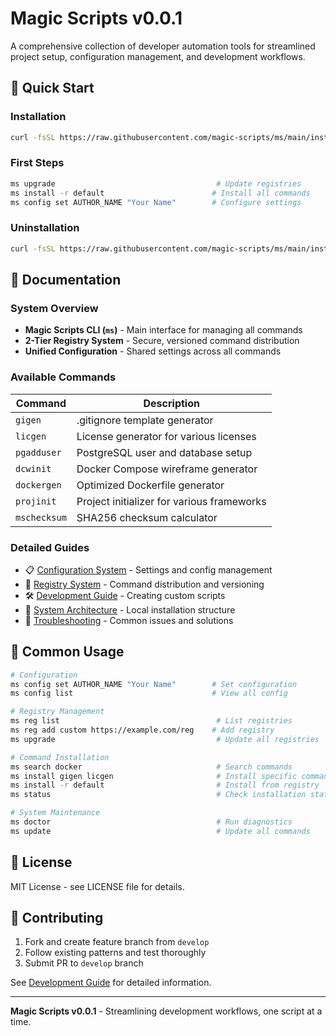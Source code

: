 # Magic Scripts v0.0.1

A comprehensive collection of developer automation tools for streamlined project setup, configuration management, and development workflows.

## 🚀 Quick Start

### Installation
```bash
curl -fsSL https://raw.githubusercontent.com/magic-scripts/ms/main/installer/install.sh | sh
```

### First Steps
```bash
ms upgrade                                    # Update registries
ms install -r default                        # Install all commands
ms config set AUTHOR_NAME "Your Name"        # Configure settings
```

### Uninstallation
```bash
curl -fsSL https://raw.githubusercontent.com/magic-scripts/ms/main/installer/uninstall.sh | sh
```

## 📖 Documentation

### System Overview
- **Magic Scripts CLI (`ms`)** - Main interface for managing all commands
- **2-Tier Registry System** - Secure, versioned command distribution
- **Unified Configuration** - Shared settings across all commands

### Available Commands
| Command | Description |
|---------|-------------|
| `gigen` | .gitignore template generator |
| `licgen` | License generator for various licenses |
| `pgadduser` | PostgreSQL user and database setup |
| `dcwinit` | Docker Compose wireframe generator |
| `dockergen` | Optimized Dockerfile generator |
| `projinit` | Project initializer for various frameworks |
| `mschecksum` | SHA256 checksum calculator |

### Detailed Guides
- 📋 [Configuration System](docs/CONFIGURATION.md) - Settings and config management
- 🏪 [Registry System](docs/REGISTRY.md) - Command distribution and versioning  
- 🛠️ [Development Guide](docs/DEVELOPMENT.md) - Creating custom scripts
- 🔧 [System Architecture](LOCAL_INSTALLATION_STRUCTURE.md) - Local installation structure
- 🚨 [Troubleshooting](docs/TROUBLESHOOTING.md) - Common issues and solutions

## 🚀 Common Usage

```bash
# Configuration
ms config set AUTHOR_NAME "Your Name"        # Set configuration
ms config list                               # View all config

# Registry Management  
ms reg list                                   # List registries
ms reg add custom https://example.com/reg    # Add registry
ms upgrade                                    # Update all registries

# Command Installation
ms search docker                              # Search commands
ms install gigen licgen                       # Install specific commands
ms install -r default                         # Install from registry
ms status                                     # Check installation status

# System Maintenance
ms doctor                                     # Run diagnostics
ms update                                     # Update all commands
```

## 📝 License

MIT License - see LICENSE file for details.

## 🤝 Contributing

1. Fork and create feature branch from `develop`
2. Follow existing patterns and test thoroughly  
3. Submit PR to `develop` branch

See [Development Guide](docs/DEVELOPMENT.md) for detailed information.

---

**Magic Scripts v0.0.1** - Streamlining development workflows, one script at a time.